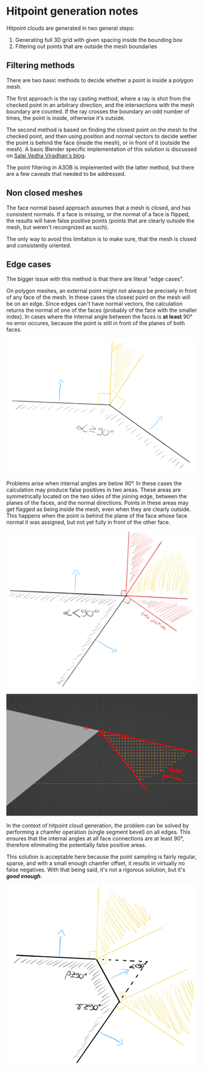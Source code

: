 # Hitpoint generation notes

Hitpoint clouds are generated in two general steps:

1. Generating full 3D grid with given spacing inside the bounding box
2. Filtering out points that are outside the mesh boundaries

## Filtering methods

There are two basic methods to decide whether a point is inside a polygon mesh.

The first approach is the ray casting method, where a ray is shot from the checked point in an arbitrary direction, and the intersections with the mesh boundary are counted. If the ray crosses the boundary an odd number of times, the point is inside, otherwise it's outside.

The second method is based on finding the closest point on the mesh to the checked point, and then using position and normal vectors to decide wether the point is behind the face (inside the mesh), or in front of it (outside the mesh). A basic Blender specific implementation of this solution is discussed on [Salai Vedha Viradhan's blog](https://salaivv.com/2023/04/12/point-inside-outside).

The point filtering in A3OB is implemented with the latter method, but there are a few caveats that needed to be addressed.

## Non closed meshes

The face normal based approach assumes that a mesh is closed, and has consistent normals. If a face is missing, or the normal of a face is flipped, the results will have false positive points (points that are clearly outside the mesh, but weren't recongnized as such).

The only way to avoid this limitation is to make sure, that the mesh is closed and consistently oriented.

## Edge cases

The bigger issue with this method is that there are literal "edge cases".

On polygon meshes, an external point might not always be precisely in front of any face of the mesh. In these cases the closest point on the mesh will be on an edge. Since edges can't have normal vectors, the calculation returns the normal of one of the faces (probably of the face with the smaller index). In cases where the internal angle between the faces is **at least** 90° no error occures, because the point is still in front of the planes of both faces.

![Edges case with shallow angles](images/hitpoints_edges_shallow.png)

Problems arise when internal angles are below 90°. In these cases the calculation may produce false positives in two areas. These areas are symmetrically located on the two sides of the joining edge, between the planes of the faces, and the normal directions. Points in these areas may get flagged as being inside the mesh, even when they are clearly outside. This happens when the point is behind the plane of the face whose face normal it was assigned, but not yet fully in front of the other face.

![Edges cases with sharp angles](images/hitpoints_edges_sharp.png)

![Edges case example with sharp angles](images/hitpoints_edges_sharp_example.png)

In the context of hitpoint cloud generation, the problem can be solved by performing a chamfer operation (single segment bevel) on all edges. This ensures that the internal angles at all face connections are at least 90°, therefore eliminating the potentially false positive areas.

This solution is acceptable here because the point sampling is fairly regular, sparse, and with a small enough chamfer offset, it results in virtually no false negatives. With that being said, it's not a rigorous solution, but it's ***good enough***.

![Edge cases solved with chamfer](images/hitpoints_edges_chamfer.png)

